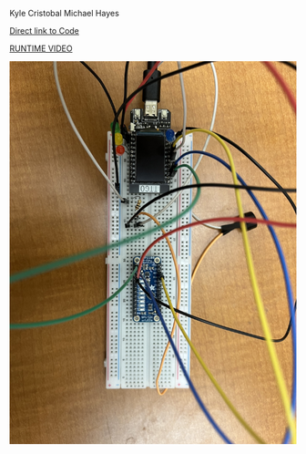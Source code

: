 Kyle Cristobal
Michael Hayes

[Direct link to Code](https://github.com/kcristobal07/lab2/blob/main/src/main.cpp)

[RUNTIME VIDEO](https://drive.google.com/file/d/1f6X5_nxO7oTZDpz8oG_iKnmAjXDnWuao/view?usp=sharing)

![TOP DOWN WIRING PHOTO](https://raw.githubusercontent.com/mhayescs19/static-images/refs/heads/master/esp32/lab2/stoplight-sim.jpg)
